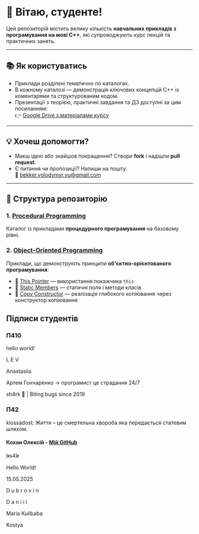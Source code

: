 # 👋 Вітаю, студенте!

Цей репозиторій містить велику кількість **навчальних прикладів з програмування на мові C++**, які супроводжують курс лекцій та практичних занять.

---

## 📚 Як користуватись

- Приклади розділені тематично по каталогах.
- В кожному каталозі — демонстрація ключових концепцій C++ із коментарями та структурованим кодом.
- Презентації з теорією, практичні завдання та ДЗ доступні за цим посиланням:  
  👉 [Google Drive з матеріалами курсу](https://drive.google.com/drive/folders/1BtMh5VwjE0N6-yLrvimsqjiCpj5X-e3P?usp=drive_link)

---

## 💡 Хочеш допомогти?

- Маєш ідею або знайшов покращення? Створи **fork** і надішли **pull request**.
- Є питання чи пропозиції? Напиши на пошту:  
  📧 [bekker.volodymyr.yu@gmail.com](mailto:bekker.volodymyr.yu@gmail.com)

---

## 📂 Структура репозиторію

### 1. [Procedural Programming](https://github.com/bekker-volodymyr/CPP/tree/master/ProceduralProgramming)
Каталог із прикладами **процедурного програмування** на базовому рівні.

### 2. [Object-Oriented Programming](https://github.com/bekker-volodymyr/CPP/tree/master/ObjectOrientalProgramming)
Приклади, що демонструють принципи **об'єктно-орієнтованого програмування**:

- 🔹 [This Pointer](https://github.com/bekker-volodymyr/CPP/tree/master/ObjectOrientalProgramming/ThisPointer) — використання покажчика `this`
- 🔹 [Static Members](https://github.com/bekker-volodymyr/CPP/tree/master/ObjectOrientalProgramming/StaticMembers) — статичні поля і методи класів
- 🔹 [Copy Constructor](https://github.com/bekker-volodymyr/CPP/tree/master/ObjectOrientalProgramming/CopyConstructor) — реалізація глибокого копіювання через конструктор копіювання

## Підписи студентів

### П410
<!--Ваші підписи тут!-->
hello world!

<p>L E V</p>

<p>Anastasiia</p>

Артем Гончаренко -> програмист це страдання 24/7

<p>sh4rk 🦈 | Biting bugs since 2019</p>

### П42
<p>kiossadost: Життя – це смертельна хвороба яка передається статевим шляхом.</p>

#### Кохан Олексій - <a href="https://github.com/8KOHAN">Мій GitHub</a>
<p>𝖑𝖊𝖘4𝖑𝖊</p>
  
  <p>Hello World!</p>
  <p>15.05.2025</p>
  
  <div>
    <p>D u b r o v i n</p>
    <p>D a n i i l</p>    
  </div>
  
  <p>Maria Kulibaba</p>
  
  <p>Kostya</p>
